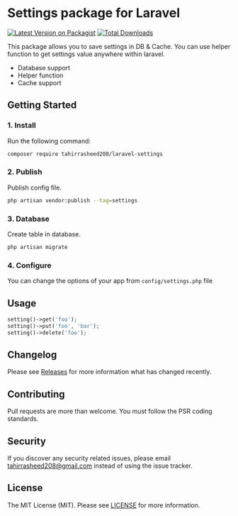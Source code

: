 # Settings package for Laravel

[![Latest Version on Packagist](https://img.shields.io/packagist/v/tahirrasheed208/laravel-settings.svg?style=flat-square)](https://packagist.org/packages/tahirrasheed208/laravel-settings)
[![Total Downloads](https://img.shields.io/packagist/dt/tahirrasheed208/laravel-settings.svg?style=flat-square)](https://packagist.org/packages/tahirrasheed208/laravel-settings)

This package allows you to save settings in DB & Cache. You can use helper function to get settings value anywhere within laravel.

* Database support
* Helper function
* Cache support

## Getting Started

### 1. Install

Run the following command:

```bash
composer require tahirrasheed208/laravel-settings
```

### 2. Publish

Publish config file.

```bash
php artisan vendor:publish --tag=settings
```

### 3. Database

Create table in database.

```bash
php artisan migrate
```

### 4. Configure

You can change the options of your app from `config/settings.php` file

## Usage

```php
setting()->get('foo');
setting()->put('foo', 'bar');
setting()->delete('foo');
```

## Changelog

Please see [Releases](../../releases) for more information what has changed recently.

## Contributing

Pull requests are more than welcome. You must follow the PSR coding standards.

## Security

If you discover any security related issues, please email tahirrasheed208@gmail.com instead of using the issue tracker.

## License

The MIT License (MIT). Please see [LICENSE](LICENSE.md) for more information.
